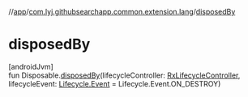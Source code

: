 //[app](../../index.md)/[com.lyj.githubsearchapp.common.extension.lang](index.md)/[disposedBy](disposed-by.md)

# disposedBy

[androidJvm]\
fun Disposable.[disposedBy](disposed-by.md)(lifecycleController: [RxLifecycleController](../com.lyj.githubsearchapp.common.rx/-rx-lifecycle-controller/index.md), lifecycleEvent: [Lifecycle.Event](https://developer.android.com/reference/kotlin/androidx/lifecycle/Lifecycle.Event.html) = Lifecycle.Event.ON_DESTROY)

